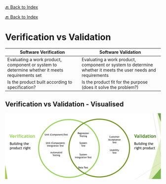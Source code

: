 [🔙 Back to Index](../index.md)

[🔙 Back to Index](../index.md)

# Verification vs Validation

| Software Verification                                                                         | Software Validation                                                                                          |
|-----------------------------------------------------------------------------------------------|--------------------------------------------------------------------------------------------------------------|
| Evaluating a work product, component or system to determine whether it meets requirements set | Evaluating a work product, component or system to determine whether it meets the user needs and requirements |
| Is the product built according to specification?                                              | Is the product fit for the purpose (does it solve the problem?)                                              |

## Verification vs Validation - Visualised
![image1.png](assets/image1.png)